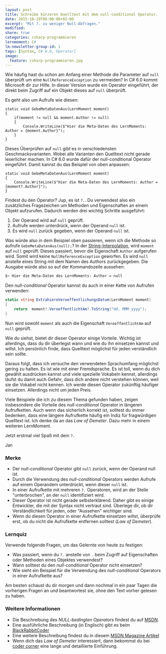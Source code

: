```yaml
---
layout: post
title: Schreibe kürzeren Quelltext mit dem null-conditional Operator.
date: 2015-10-19T06:00:00+02:00
excerpt: "Mit ?. zu weniger Null-Abfragen."
modified:
share: true
categories: csharp-programmieren
lernmoment: C#
lm-newsletter-group-id: 1
tags: [Syntax, C# 6.0, Operator]
image:
  feature: csharp-programmieren.jpg
---
```


Wie häufig hast du schon am Anfang einer Methode die Parameter auf `null` überprüft um eine `NullReferenceException` zu vermeiden? In C# 6.0 kommt Microsoft dir zur Hilfe. In dieser Version wurde ein Operator eingeführt, der direkt beim Zugriff auf ein Objekt dieses auf `null` überprüft.

Es geht also um Aufrufe wie diesen:

```
static void GebeMetaDatenAus(LernMoment moment)
{
	if(moment != null && moment.Author != null)
	{
		Console.WriteLine($"Hier die Meta-Daten des LernMoments: Author = {moment.Author}");
	}
}
```

Dieses Überprüfen auf `null` gibt es in verschiedensten Geschmacksvarianten. Wobei alle Varianten den Quelltext nicht gerade leserlicher machen. In C# 6.0 wurde dafür der null-conditional Operator eingeführt. Damit kannst du das Beispiel von oben anpassen:

```
static void GebeMetaDatenAus(LernMoment moment)
{
	Console.WriteLine($"Hier die Meta-Daten des LernMoments: Author = {moment?.Author}");
}
```

Findest du den Operator? Jup, es ist `?.`. Du verwendest also ein zusätzliches Fragezeichen um Methoden und Eigenschaften an einem Objekt aufzurufen. Dadurch werden drei wichtig Schritte ausgeführt:

1.	Der Operand wird auf `null` geprüft.
2.	Aufrufe werden unterdrück, wenn der Operand `null` ist.
3.	Es wird `null` zurück gegeben, wenn der Operand `null` ist.

Was würde also in dem Beispiel oben passieren, wenn ich die Methode so aufrufe `GebeMetaDatenAus(null);`? In der [String-Interpolation](/csharp-programmieren/mit-csharp-6-noch-mueheloser-werte-in-strings-einfuegen/), wird `moment` auf `null` geprüft. Dieses passiert, bevor die Eigenschaft `Author` aufgerufen wird. Somit wird keine `NullReferenceException` geworfen. Es wird `null` anstelle eines String mit dem Namen des Authors zurückgegeben. Die Ausgabe würde also so auf der Kommandozeile aussehen:

```sh
$> Hier die Meta-Daten des LernMoments: Author = null
```

Den *null-conditional* Operator kannst du auch in einer Kette von Aufrufen verwenden:

```cs
static string ExtrahiereVeroeffentlichungsDatum(LernMoment moment)
{
	return	moment?.VeroeffentlichtAm?.ToString("dd. MMM yyyy");
}
```

Nun wird sowohl `moment` als auch die Eigenschaft `VeroeffentlichtAm` auf `null` geprüft. 

Wie du siehst, bietet dir dieser Operator einige Vorteile. Wichtig ist allerdings, dass du dir überlegst wann und wie du ihn einsetzen kannst und willst. Ich persönlich finde, dass Quelltext möglichst für jeden verständlich sein sollte. 

Daraus folgt, dass ich versuche den verwendeten Sprachumfang möglichst gering zu halten. Es ist wie mit einer Fremdsprache. Es ist toll, wenn du dich gewählt ausdrücken kannst und viele spezielle Vokabeln kennst, allerdings läufst du damit auch Gefahr, dass dich andere nicht verstehen können, weil sie die Vokabel nicht kennen. Ich werde diesen Operator zukünftig häufiger einsetzen. Allerdings nicht um jeden Preis. 

Viele Beispiele die ich zu diesem Thema gefunden haben, zeigen insbesondere die Vorteile des *null-conditional* Operator in längeren Aufrufketten. Auch wenn das sicherlich korrekt ist, solltest du immer bedenken, dass eine längere Aufrufkette häufig ein Indiz für fragwürdigen Quelltext ist. Ich denke da an das *Law of Demeter*. Dazu mehr in einem weiteren LernMoment.

Jetzt erstmal viel Spaß mit dem `?.`

Jan

### Merke

-	Der *null-conditional* Operator gibt `null` zurück, wenn der Operand null ist.
-	Durch die Verwendung des *null-conditional* Operators werden Aufrufe auf einem Operandem unterdrückt, wenn dieser `null` ist.
-	In einer Aufrufkette mit mehreren `?.` Operatoren, wird an der Stelle "unterbrochen", an der `null` identifiziert wird.
-	Dieser Operator ist nicht gerade selbsterklärend. Daher gibt es einige Entwickler, die mit der Syntax nicht vertraut sind. Überlege dir, ob dir Verständlichkeit für jeden, oder "Aussehen" wichtiger sind.
-	Wenn du diesen Operator in einer Aufrufkette einsetzen willst, überprüfe erst, ob du nicht die Aufrufkette entfernen solltest (*Law of Demeter*).

### Lernquiz 

Verwende folgende Fragen, um das Gelernte von heute zu festigen:

-	Was passiert, wenn du `?.` anstelle von `.` beim Zugriff auf Eigenschaften oder Methoden eines Objektes verwendest?
-	Wann solltest du den *null-conditional* Operator nicht einsetzen?
-	Wie sieht ein Beispiel für die Verwendung des *null-conditional* Operators in einer Aufrufkette aus?

Am besten schaust du dir morgen und dann nochmal in ein paar Tagen die vorherigen Fragen an und beantwortest sie, ohne den Text vorher gelesen zu haben.

### Weitere Informationen

-	Die Beschreibung des *NULL-bedingten Operators* findest du auf [MSDN](https://msdn.microsoft.com/de-de/library/dn986595.aspx).
-	Eine ausführliche Beschreibung (in Englisch) gibt es beim [BlackRabbitCoder](http://geekswithblogs.net/BlackRabbitCoder/archive/2015/06/05/c.net-little-wonders-null-conditional-operator-in-c-6.aspx)
-	Eine weitere Beschreibung findest du in diesem [MSDN Magazine Artikel](https://msdn.microsoft.com/en-us/magazine/dn802602.aspx)
-	Wenn dich das *Law of Demeter* interessiert, dann bekommst du bei [coder corner](http://coders-corner.net/2013/04/01/real-world-softwaredesign-teil-2-law-of-demeter/) eine lange und detaillierte Einführung.

